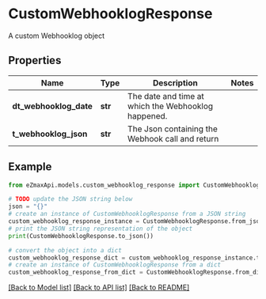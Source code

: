 # CustomWebhooklogResponse

A custom Webhooklog object

## Properties

Name | Type | Description | Notes
------------ | ------------- | ------------- | -------------
**dt_webhooklog_date** | **str** | The date and time at which the Webhooklog happened. | 
**t_webhooklog_json** | **str** | The Json containing the Webhook call and return | 

## Example

```python
from eZmaxApi.models.custom_webhooklog_response import CustomWebhooklogResponse

# TODO update the JSON string below
json = "{}"
# create an instance of CustomWebhooklogResponse from a JSON string
custom_webhooklog_response_instance = CustomWebhooklogResponse.from_json(json)
# print the JSON string representation of the object
print(CustomWebhooklogResponse.to_json())

# convert the object into a dict
custom_webhooklog_response_dict = custom_webhooklog_response_instance.to_dict()
# create an instance of CustomWebhooklogResponse from a dict
custom_webhooklog_response_from_dict = CustomWebhooklogResponse.from_dict(custom_webhooklog_response_dict)
```
[[Back to Model list]](../README.md#documentation-for-models) [[Back to API list]](../README.md#documentation-for-api-endpoints) [[Back to README]](../README.md)


